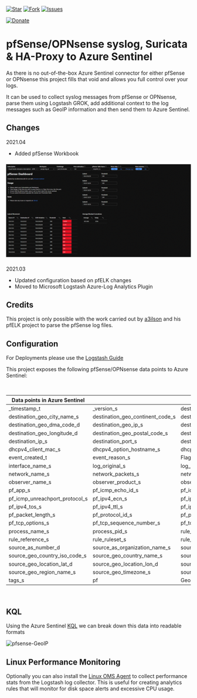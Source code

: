 
[![Star](https://img.shields.io/github/stars/noodlemctwoodle/pf-azure-sentinel?style=plastic)](https://github.com/noodlemctwoodle/pf-azure-sentinel/stargazers) 
[![Fork](https://img.shields.io/github/forks/noodlemctwoodle/pf-azure-sentinel?style=plastic)](https://github.com/noodlemctwoodle/pf-azure-sentinel/network/members)
[![Issues](https://img.shields.io/github/issues/noodlemctwoodle/pf-azure-sentinel?style=plastic)](https://github.com/noodlemctwoodle/pf-azure-sentinel/issues)

[![Donate](https://img.shields.io/badge/Donate-PayPal-blue.svg?style=plastic)](https://www.paypal.me/noodlemctwoodle)

# pfSense/OPNsense syslog, Suricata & HA-Proxy to Azure Sentinel

As there is no out-of-the-box Azure Sentinel connector for either pfSense or OPNsense this project fills that void and allows you full control over your logs. 

It can be used to collect syslog messages from pfSense or OPNsense, parse them using Logstash GROK, add additional context to the log messages such as GeoIP information and then send them to Azure Sentinel.

## Changes

2021.04

- Added pfSense Workbook

![workbook](.images/sentinelWorkbook.gif)

2021.03

- Updated configuration based on pfELK changes
- Moved to Microsoft Logstash Azure-Log Analytics Plugin

## Credits

This project is only possible with the work carried out by [a3ilson](https://github.com/pfelk/pfelk) and his pfELK project to parse the pfSense log files.

## Configuration

For Deployments please use the [Logstash Guide](Logstash-Configuration/README.md)

This project exposes the following pfSense/OPNsense data points to Azure Sentinel:

</br>

|Data points in Azure Sentinel| | | | | |
|---|---|---|---|---|---|
|_timestamp_t|_version_s|destination_as_ip_s|destination_as_number_d|destination_as_organization_name_s
|destination_geo_city_name_s|destination_geo_continent_code_s|destination_geo_country_code3_s|destination_geo_country_iso_code_s|destination_geo_country_name_s
|destination_geo_dma_code_d|destination_geo_ip_s|destination_geo_latitude_d|destination_geo_location_lat_d|destination_geo_location_lon_d
|destination_geo_longitude_d|destination_geo_postal_code_s|destination_geo_region_iso_code_s|destination_geo_region_name_s|destination_geo_timezone_s
|destination_ip_s|destination_port_s|destination_service_sdhcp_operation_s|dhcpd_release_s|dhcpv4_client_ip_s
|dhcpv4_client_mac_s|dhcpv4_option_hostname_s|dhcpv4_server_ip_s|ecs_version_s|event_action_s
|event_created_t|event_reason_s|Flags_s|icmp_type_s|interface_alias_s
|interface_name_s|log_original_s|log_syslog_priority_s|network_direction_s|network_iana_number_s
|network_name_s|network_packets_s|network_transport_s|network_type_s|observer_ip_s
|observer_name_s|observer_product_s|observer_serial_number_s|observer_type_s|option_s
|pf_app_s|pf_icmp_echo_id_s|pf_icmp_echo_sequence_s|pf_icmp_unreachport_destination_ip_s|pf_icmp_unreachport_port_s
|pf_icmp_unreachport_protocol_s|pf_ipv4_ecn_s|pf_ipv4_flags_s|pf_ipv4_offset_s|pf_ipv4_packet_id_s
|pf_ipv4_tos_s|pf_ipv4_ttl_s|pf_ipv6_class_s|pf_ipv6_flow_label_s|pf_ipv6_hop_limit_s
|pf_packet_length_s|pf_protocol_id_s|pf_protocol_type_s|pf_tcp_ack_number_s|pf_tcp_flags_s
|pf_tcp_options_s|pf_tcp_sequence_number_s|pf_tcp_window_s|pf_transport_data_length_s|priority_s
|process_name_s|process_pid_s|rule_alias_s|rule_classification_s|rule_description_s
|rule_reference_s|rule_ruleset_s|rule_uuid_s|rule_version_s|source_as_ip_s
|source_as_number_d|source_as_organization_name_s|source_geo_city_name_s|source_geo_continent_code_s|source_geo_country_code3_s
|source_geo_country_iso_code_s|source_geo_country_name_s|source_geo_dma_code_d|source_geo_ip_s|source_geo_latitude_d
|source_geo_location_lat_d|source_geo_location_lon_d|source_geo_longitude_d|source_geo_postal_code_s|source_geo_region_iso_code_s
|source_geo_region_name_s|source_geo_timezone_s|source_ip_s|source_port_s|source_service_s
|tags_s|pf|GeoIP_Source|GeoIP_Destination|vpn_log_message_s

</br>

## KQL

Using the Azure Sentinel [KQL](KQL/pfSense/) we can break down this data into readable formats

![pfsense-GeoIP](.images/image1.png)

## Linux Performance Monitoring

Optionally you can also install the [Linux OMS Agent](Linux-OMS-Agent/README.md) to collect performance stats from the Logstash log collector. This is useful for creating analytics rules that will monitor for disk space alerts and excessive CPU usage.

